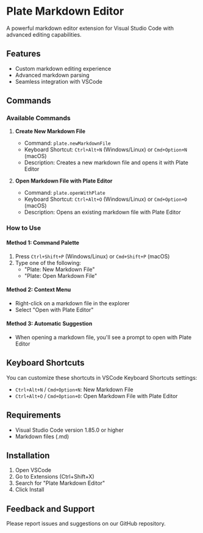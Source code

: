 # Plate Markdown Editor

A powerful markdown editor extension for Visual Studio Code with advanced editing capabilities.

## Features

- Custom markdown editing experience
- Advanced markdown parsing
- Seamless integration with VSCode

## Commands

### Available Commands

1. **Create New Markdown File**
   - Command: `plate.newMarkdownFile`
   - Keyboard Shortcut: `Ctrl+Alt+N` (Windows/Linux) or `Cmd+Option+N` (macOS)
   - Description: Creates a new markdown file and opens it with Plate Editor

2. **Open Markdown File with Plate Editor**
   - Command: `plate.openWithPlate`
   - Keyboard Shortcut: `Ctrl+Alt+O` (Windows/Linux) or `Cmd+Option+O` (macOS)
   - Description: Opens an existing markdown file with Plate Editor

### How to Use

#### Method 1: Command Palette
1. Press `Ctrl+Shift+P` (Windows/Linux) or `Cmd+Shift+P` (macOS)
2. Type one of the following:
   - "Plate: New Markdown File"
   - "Plate: Open Markdown File"

#### Method 2: Context Menu
- Right-click on a markdown file in the explorer
- Select "Open with Plate Editor"

#### Method 3: Automatic Suggestion
- When opening a markdown file, you'll see a prompt to open with Plate Editor

## Keyboard Shortcuts

You can customize these shortcuts in VSCode Keyboard Shortcuts settings:

- `Ctrl+Alt+N` / `Cmd+Option+N`: New Markdown File
- `Ctrl+Alt+O` / `Cmd+Option+O`: Open Markdown File with Plate Editor

## Requirements

- Visual Studio Code version 1.85.0 or higher
- Markdown files (.md)

## Installation

1. Open VSCode
2. Go to Extensions (Ctrl+Shift+X)
3. Search for "Plate Markdown Editor"
4. Click Install

## Feedback and Support

Please report issues and suggestions on our GitHub repository.
